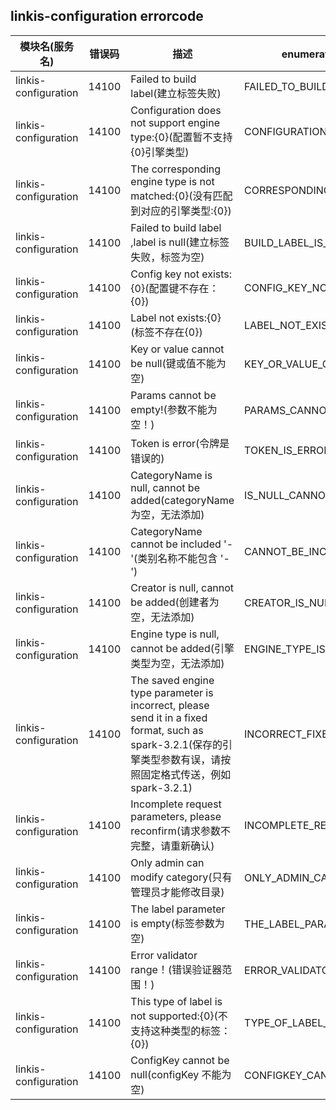 ## linkis-configuration  errorcode

| 模块名(服务名) | 错误码  | 描述 |  enumeration name(枚举)| Exception Class|
| -------- | -------- | ----- |-----|-----|
|linkis-configuration |14100|Failed to build label(建立标签失败)|FAILED_TO_BUILD_LABEL|LinkisConfigurationErrorCodeSummary|
|linkis-configuration |14100|Configuration does not support engine type:{0}(配置暂不支持{0}引擎类型)|CONFIGURATION_NOT_TYPE|LinkisConfigurationErrorCodeSummary|
|linkis-configuration |14100|The corresponding engine type is not matched:{0}(没有匹配到对应的引擎类型:{0})|CORRESPONDING_ENGINE_TYPE|LinkisConfigurationErrorCodeSummary|
|linkis-configuration |14100|Failed to build label ,label is null(建立标签失败，标签为空)|BUILD_LABEL_IS_NULL|LinkisConfigurationErrorCodeSummary|
|linkis-configuration |14100|Config key not exists:{0}(配置键不存在：{0})|CONFIG_KEY_NOT_EXISTS|LinkisConfigurationErrorCodeSummary|
|linkis-configuration |14100|Label not exists:{0}(标签不存在{0})|LABEL_NOT_EXISTS|LinkisConfigurationErrorCodeSummary|
|linkis-configuration |14100|Key or value cannot be null(键或值不能为空)|KEY_OR_VALUE_CANNOT|LinkisConfigurationErrorCodeSummary|
|linkis-configuration |14100|Params cannot be empty!(参数不能为空！)|PARAMS_CANNOT_BE_EMPTY|LinkisConfigurationErrorCodeSummary|
|linkis-configuration |14100|Token is error(令牌是错误的)|TOKEN_IS_ERROR|LinkisConfigurationErrorCodeSummary|
|linkis-configuration |14100|CategoryName is null, cannot be added(categoryName 为空，无法添加)|IS_NULL_CANNOT_BE_ADDED|LinkisConfigurationErrorCodeSummary|
|linkis-configuration |14100|CategoryName cannot be included '-'(类别名称不能包含 '-')|CANNOT_BE_INCLUDED|LinkisConfigurationErrorCodeSummary|
|linkis-configuration |14100|Creator is null, cannot be added(创建者为空，无法添加)|CREATOR_IS_NULL_CANNOT_BE_ADDED|LinkisConfigurationErrorCodeSummary|
|linkis-configuration |14100|Engine type is null, cannot be added(引擎类型为空，无法添加)|ENGINE_TYPE_IS_NULL|LinkisConfigurationErrorCodeSummary|
|linkis-configuration |14100|The saved engine type parameter is incorrect, please send it in a fixed format, such as spark-3.2.1(保存的引擎类型参数有误，请按照固定格式传送，例如spark-3.2.1)|INCORRECT_FIXED_SUCH|LinkisConfigurationErrorCodeSummary|
|linkis-configuration |14100|Incomplete request parameters, please reconfirm(请求参数不完整，请重新确认)|INCOMPLETE_RECONFIRM|LinkisConfigurationErrorCodeSummary|
|linkis-configuration |14100|Only admin can modify category(只有管理员才能修改目录)|ONLY_ADMIN_CAN_MODIFY|LinkisConfigurationErrorCodeSummary|
|linkis-configuration |14100|The label parameter is empty(标签参数为空)|THE_LABEL_PARAMETER_IS_EMPTY|LinkisConfigurationErrorCodeSummary|
|linkis-configuration |14100|Error validator range！(错误验证器范围！)|ERROR_VALIDATOR_RANGE|LinkisConfigurationErrorCodeSummary|
|linkis-configuration |14100|This type of label is not supported:{0}(不支持这种类型的标签：{0})|TYPE_OF_LABEL_NOT_SUPPORTED|LinkisConfigurationErrorCodeSummary|
|linkis-configuration |14100|ConfigKey cannot be null(configKey 不能为空)|CONFIGKEY_CANNOT_BE_NULL|LinkisConfigurationErrorCodeSummary|


